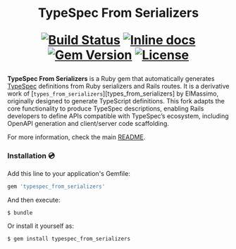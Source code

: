 <h1 align="center">
TypeSpec From Serializers
<p align="center">
<a href="https://travis-ci.org/dannote/typespec_from_serializers"><img alt="Build Status" src="https://travis-ci.org/dannote/typespec_from_serializers.svg"/></a>
<a href="http://inch-ci.org/github/dannote/typespec_from_serializers"><img alt="Inline docs" src="http://inch-ci.org/github/dannote/typespec_from_serializers.svg"/></a>
<a href="https://rubygems.org/gems/typespec_from_serializers"><img alt="Gem Version" src="https://img.shields.io/gem/v/typespec_from_serializers.svg?colorB=e9573f"/></a>
<a href="https://github.com/dannote/typespec_from_serializers/blob/main/LICENSE.txt"><img alt="License" src="https://img.shields.io/badge/license-MIT-428F7E.svg"/></a>
</p>
</h1>

[aliases]: https://vite-ruby.netlify.app/guide/development.html#import-aliases-%F0%9F%91%89
[config options]: https://github.com/dannote/typespec_from_serializers/blob/main/lib/typespec_from_serializers/generator.rb#L82-L85
[readme]: https://github.com/dannote/typespec_from_serializers

**TypeSpec From Serializers** is a Ruby gem that automatically generates [TypeSpec](https://typespec.io) definitions from Ruby serializers and Rails routes. It is a derivative work of [`types_from_serializers`][types_from_serializers] by ElMassimo, originally designed to generate TypeScript definitions. This fork adapts the core functionality to produce TypeSpec descriptions, enabling Rails developers to define APIs compatible with TypeSpec’s ecosystem, including OpenAPI generation and client/server code scaffolding.

For more information, check the main [README].

### Installation 💿

Add this line to your application's Gemfile:

```ruby
gem 'typespec_from_serializers'
```

And then execute:

    $ bundle

Or install it yourself as:

    $ gem install typespec_from_serializers
